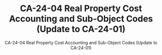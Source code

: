---
layout: resources-landing
title: "CA-24-04 Real Property Cost Accounting and Sub-Object Codes (Update to CA-24-01)"
subtitle: "CA-24-04 Real Property Cost Accounting and Sub-Object Codes (Update to CA-24-01)"
doc-link: ../assets/files/OFFM Controller Alert Sub Object codes 8_20_24.pdf
filters: controller-alert 2024
fiscal_year: 2024
---